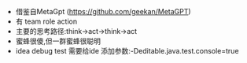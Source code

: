 + 借鉴自MetaGpt (https://github.com/geekan/MetaGPT)
+ 有 team role  action
+ 主要的思考路径:think->act->think->act
+ 蜜蜂很傻,但一群蜜蜂很聪明
+ idea debug test 需要给ide 添加参数:-Deditable.java.test.console=true